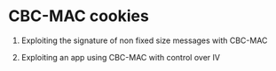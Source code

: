 # CBC-MAC cookies

1. Exploiting the signature of non fixed size messages with CBC-MAC

2. Exploiting an app using CBC-MAC with control over IV
